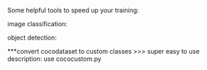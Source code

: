 Some helpful tools to speed up your training:


image classification:




object detection:

***convert cocodataset to custom classes >>> super easy to use
description:
use cococustom.py



